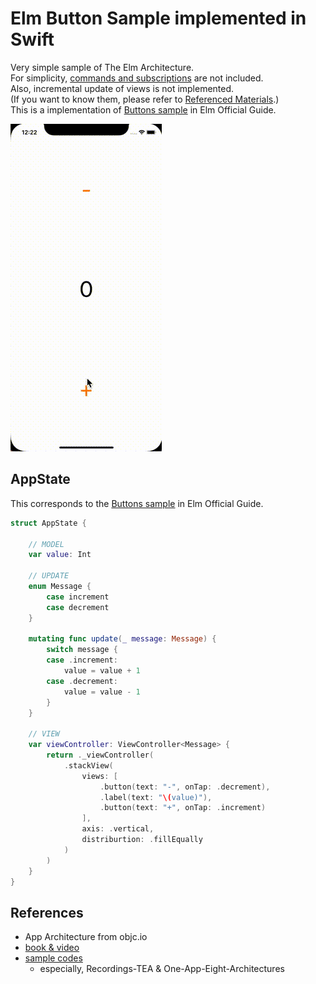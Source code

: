# Elm Button Sample implemented in Swift

Very simple sample of The Elm Architecture.  
For simplicity, [commands and subscriptions](https://guide.elm-lang.org/effects/) are not included.  
Also, incremental update of views is not implemented.  
(If you want to know them, please refer to [Referenced Materials](#References).)  
This is a implementation of [Buttons sample](https://guide.elm-lang.org/architecture/buttons.html) in Elm Official Guide.

![](./ButtonsSample.gif)

## AppState
This corresponds to the [Buttons sample](https://guide.elm-lang.org/architecture/buttons.html) in Elm Official Guide.
```swift
struct AppState {

    // MODEL
    var value: Int

    // UPDATE
    enum Message {
        case increment
        case decrement
    }

    mutating func update(_ message: Message) {
        switch message {
        case .increment:
            value = value + 1
        case .decrement:
            value = value - 1
        }
    }

    // VIEW
    var viewController: ViewController<Message> {
        return ._viewController(
            .stackView(
                views: [
                    .button(text: "-", onTap: .decrement),
                    .label(text: "\(value)"),
                    .button(text: "+", onTap: .increment)
                ],
                axis: .vertical,
                distriburtion: .fillEqually
            )
        )
    }
}
```


## References
- App Architecture from objc.io
 - [book & video](https://www.objc.io/books/app-architecture/)
 - [sample codes](https://github.com/objcio/app-architecture)
   - especially, Recordings-TEA & One-App-Eight-Architectures
